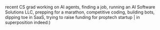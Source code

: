 recent CS grad
working on AI agents, finding a job, running an AI Software Solutions LLC, 
prepping for a marathon, competitive coding, building bots, dipping toe in SaaS,
trying to raise funding for proptech startup
| in superposition indeed:)

